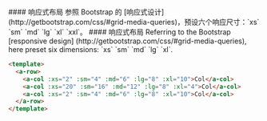 <cn>
#### 响应式布局
参照 Bootstrap 的 [响应式设计](http://getbootstrap.com/css/#grid-media-queries)，预设六个响应尺寸：`xs` `sm` `md` `lg` `xl`  `xxl`。
</cn>

<us>
#### 响应式布局
Referring to the Bootstrap [responsive design] (http://getbootstrap.com/css/#grid-media-queries), here preset six dimensions: `xs` `sm` `md` `lg` `xl`.
</us>

```html
<template>
  <a-row>
    <a-col :xs="2" :sm="4" :md="6" :lg="8" :xl="10">Col</a-col>
    <a-col :xs="20" :sm="16" :md="12" :lg="8" :xl="4">Col</a-col>
    <a-col :xs="2" :sm="4" :md="6" :lg="8" :xl="10">Col</a-col>
  </a-row>
</template>
```
